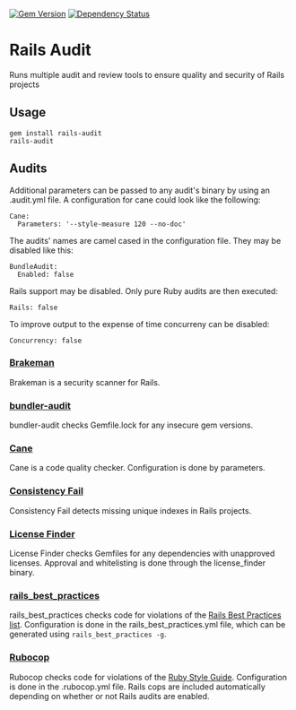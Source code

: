 [![Gem Version](https://badge.fury.io/rb/rails-audit.png)](http://badge.fury.io/rb/rails-audit)
[![Dependency Status](https://gemnasium.com/cschramm/rails-audit.png)](https://gemnasium.com/cschramm/rails-audit)

# Rails Audit

Runs multiple audit and review tools to ensure quality and security of
Rails projects

## Usage

    gem install rails-audit
    rails-audit

## Audits

Additional parameters can be passed to any audit's binary by using an .audit.yml
file. A configuration for cane could look like the following:

    Cane:
      Parameters: '--style-measure 120 --no-doc'

The audits' names are camel cased in the configuration file. They may be
disabled like this:

    BundleAudit:
      Enabled: false

Rails support may be disabled. Only pure Ruby audits are then executed:

    Rails: false

To improve output to the expense of time concurreny can be disabled:

    Concurrency: false

### [Brakeman](http://brakemanscanner.org/)

Brakeman is a security scanner for Rails.

### [bundler-audit](https://github.com/rubysec/bundler-audit)

bundler-audit checks Gemfile.lock for any insecure gem versions.

### [Cane](https://github.com/square/cane)

Cane is a code quality checker. Configuration is done by parameters.

### [Consistency Fail](https://github.com/trptcolin/consistency_fail)

Consistency Fail detects missing unique indexes in Rails projects.

### [License Finder](https://github.com/pivotal/LicenseFinder)

License Finder checks Gemfiles for any dependencies with unapproved licenses.
Approval and whitelisting is done through the license\_finder binary.

### [rails\_best\_practices](https://github.com/railsbp/rails_best_practices)

rails\_best\_practices checks code for violations of the [Rails Best Practices list](http://rails-bestpractices.com/). Configuration is done in the rails\_best\_practices.yml file, which can be generated using `rails_best_practices -g`.

### [Rubocop](https://github.com/bbatsov/rubocop)

Rubocop checks code for violations of the [Ruby Style Guide](https://github.com/bbatsov/ruby-style-guide). Configuration is done in the .rubocop.yml file.
Rails cops are included automatically depending on whether or not Rails audits
are enabled.

